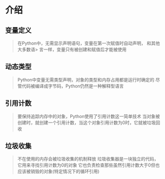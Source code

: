 # 介绍

## 变量定义

> 在Python中，无需显示声明语句，变量在第一次赋值时自动声明，
> 和其他大多数语> 言一样，变量只有被创建和赋值后才能被使用


## 动态类型

> Python中变量无需类型声明，对象的类型和内存占用都是运行时确定的
> 尽管代码被编译成字节码，Python仍然是一种解释型语言

## 引用计数

> 要保持追踪内存中的对象，Python使用了引用计数这一简单技术
> 当对象被创建时，就创建一个引用计数，当这个对象引用计数为0时，它就被垃圾回收


## 垃圾收集

> 不在使用的内存会被垃圾收集的机制释放
> 垃圾收集器是一块独立的代码，它用来寻找引用计数为0的对象
> 它也负责检查那些虽然引用计数大于0但也应该被销毁的对象(特定情况下的循环引用)

